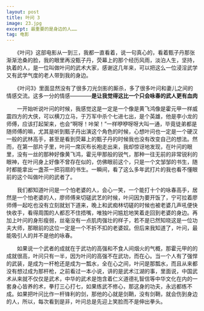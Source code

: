 ```yaml
---
layout: post
title: 叶问 3
image: 23.jpg
excerpt: 最重要的是身边的人……
tag: 电影
---
```

　　《叶问》这部电影从一到三，我都一直看着，说一句真心的，看着甄子丹那张渐渐沧桑的脸，我的眼里再没甄子丹，荧幕上的那个经历风雨，淡泊人生，坚持，执着的人，是一位叫做叶问的武术大家，感谢这几年来，可以把这么一位浸淫武学又有武学气度的老人带到我的身边。

　　《叶问3》里面显然没有了很多刀光剑影的厮杀，多了很多叶问和妻儿之间的情感交流。这多一分的情感————**是让我觉得这比一个只会咏春的武人更有血肉**

　　一开始听说叶问的时候，我感觉这是一定是一个像是黄飞鸿像是霍元甲一样威震四方的大侠，可以横刀立马，于万军中杀个七进七出，是个英雄，他是李小龙的师傅，应该打起架来，也会“啊呀！咔架！”一样咿咿呀呀大叫一通，毕竟徒弟都是随师傅的嘛，尤其是听到甄子丹出演这个角色的时候，心想叶问也一定是一个硬汉一般的武林高手，甚至是看到荧幕上的甄子丹的时候我也没有改变自己的想法。然而，在第一部片子里，叶问一席灰布长袍走出来，我却惊讶地发现，在叶问的眼里，没有一丝的那种好像黄飞鸿，霍元甲那般的锐气，那种一往无前的非常锐利的眼神，在叶问身上好像不曾存在似的，仿佛眼前这个，只是一个文邹邹的书生，随时都能拿出一盏茶一把羽扇的书生。一瞬间，看了这么多年武打片的我也看不懂眼前的这个叫做叶问的武者了。

　　我们都知道叶问是一个怕老婆的人，会心一笑，一个能打十个的咏春高手，居然是一个怕老婆的人，廖师傅来切磋武艺的时候，叶问因为要开饭了，宁可拉着廖师傅一起吃也没有立刻就划下道来，晚上和武痴林切磋的时候也被老婆几声吼便快快收手，看得周围的人都忍不住捂嘴，唯独叶问尴尬地笑着走回到老婆的身边。再加上叶问的身形瘦弱，丝毫没有一点肌肉强壮的样子，若不是已然知晓这是一位功夫大师，那眼前的这位一定是一个不折不扣的老婆奴。但后来我知道了，叶问，最能吸引人的并不是他的咏春。

　　如果说一个武者的成就在于武功的高强和不食人间烟火的气概，那霍元甲的的成就很高，叶问只有一半，因为叶问的高强不在武功，而在心。当一个人有了强悍的武装，是成为一杆枪还是成为一瓢水，全在心之间，叶问是那瓢水，而且从来都没有想过成为那杆枪，之前看过一本小说，讲的是武术江湖的事，里面说，中国武术从来就不仅仅是武术，中华的武术是饱含着仁义道德礼智信等中华文化在内的一套身心皆养的术，拳打三心打七，如果练武不修心，那这身的功夫，永远都练不成。如果把叶问比作一杆锋利的剑，那他的心就是剑鞘，没有剑鞘，就会伤到身边的人，所以，每次看到是非，叶问总是先迎上笑脸而不是伸出拳头。